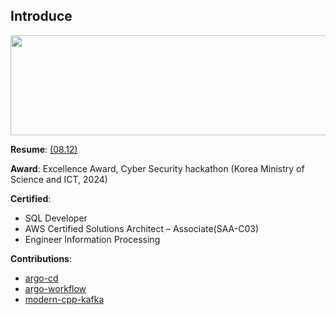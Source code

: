 ## Introduce

<a href="https://www.gitanimals.org/en_US?utm_medium=image&utm_source=downfa11&utm_content=line">
  <img
    src="https://render.gitanimals.org/lines/downfa11?pet-id=753868552810631596"
    width="860"
    height="160"
  />
</a>


<br>

**Resume**: [(08.12)](https://drive.google.com/file/d/1-BbC8AycmGQLTXHllEF79on3S_JoczmL)

**Award**: Excellence Award, Cyber Security hackathon (Korea Ministry of Science and ICT, 2024)

**Certified**: 
  - SQL Developer
  - AWS Certified Solutions Architect – Associate(SAA-C03)
  - Engineer Information Processing

**Contributions**:
  - [argo-cd](https://github.com/argoproj/argo-cd/issues?q=is%3Aissue%20is%3Apr%20author%3Adownfa11)
  - [argo-workflow](https://github.com/argoproj/argo-workflows/pulls?q=is%3Apr+author%3Adownfa11)
  - [modern-cpp-kafka](https://github.com/morganstanley/modern-cpp-kafka/pulls?q=is%3Apr+author%3Adownfa11)
<br>

